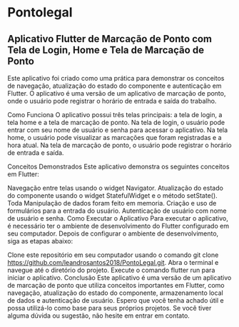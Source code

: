 # Pontolegal

## Aplicativo Flutter de Marcação de Ponto com Tela de Login, Home e Tela de Marcação de Ponto
Este aplicativo foi criado como uma prática para demonstrar os conceitos de navegação, atualização do estado do componente e autenticação em Flutter. O aplicativo é uma versão de um aplicativo de marcação de ponto, onde o usuário pode registrar o horário de entrada e saída do trabalho.

Como Funciona
O aplicativo possui três telas principais: a tela de login, a tela home e a tela de marcação de ponto. Na tela de login, o usuário pode entrar com seu nome de usuário e senha para acessar o aplicativo. Na tela home, o usuário pode visualizar as marcações que foram registradas e a hora atual. Na tela de marcação de ponto, o usuário pode registrar o horário de entrada e saída.

Conceitos Demonstrados
Este aplicativo demonstra os seguintes conceitos em Flutter:

Navegação entre telas usando o widget Navigator.
Atualização do estado do componente usando o widget StatefulWidget e o método setState().
Toda Manipulação de dados foram feito em memoria.
Criação e uso de formulários para a entrada do usuário.
Autenticação de usuário com nome de usuário e senha.
Como Executar o Aplicativo
Para executar o aplicativo, é necessário ter o ambiente de desenvolvimento do Flutter configurado em seu computador. Depois de configurar o ambiente de desenvolvimento, siga as etapas abaixo:

Clone este repositório em seu computador usando o comando git clone https://github.com/leandrosantos2018/PontoLegal.git.
Abra o terminal e navegue até o diretório do projeto.
Execute o comando flutter run para iniciar o aplicativo.
Conclusão
Este aplicativo é uma versão de um aplicativo de marcação de ponto que utiliza conceitos importantes em Flutter, como navegação, atualização do estado do componente, armazenamento local de dados e autenticação de usuário. Espero que você tenha achado útil e possa utilizá-lo como base para seus próprios projetos. Se você tiver alguma dúvida ou sugestão, não hesite em entrar em contato.
